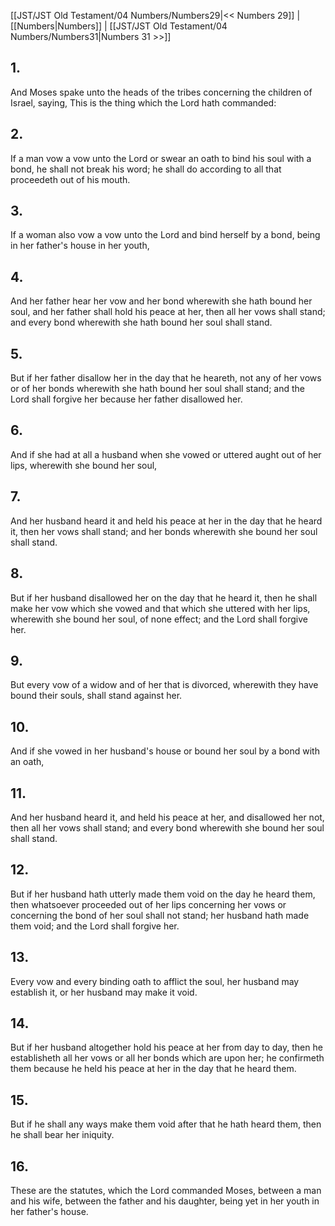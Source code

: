 [[JST/JST Old Testament/04 Numbers/Numbers29|<< Numbers 29]] | [[Numbers|Numbers]] | [[JST/JST Old Testament/04 Numbers/Numbers31|Numbers 31 >>]]
## 1.
And Moses spake unto the heads of the tribes concerning the children of Israel, saying, This is the thing which the Lord hath commanded:
## 2.
If a man vow a vow unto the Lord or swear an oath to bind his soul with a bond, he shall not break his word; he shall do according to all that proceedeth out of his mouth.
## 3.
If a woman also vow a vow unto the Lord and bind herself by a bond, being in her father\'s house in her youth,
## 4.
And her father hear her vow and her bond wherewith she hath bound her soul, and her father shall hold his peace at her, then all her vows shall stand; and every bond wherewith she hath bound her soul shall stand.
## 5.
But if her father disallow her in the day that he heareth, not any of her vows or of her bonds wherewith she hath bound her soul shall stand; and the Lord shall forgive her because her father disallowed her.
## 6.
And if she had at all a husband when she vowed or uttered aught out of her lips, wherewith she bound her soul,
## 7.
And her husband heard it and held his peace at her in the day that he heard it, then her vows shall stand; and her bonds wherewith she bound her soul shall stand.
## 8.
But if her husband disallowed her on the day that he heard it, then he shall make her vow which she vowed and that which she uttered with her lips, wherewith she bound her soul, of none effect; and the Lord shall forgive her.
## 9.
But every vow of a widow and of her that is divorced, wherewith they have bound their souls, shall stand against her.
## 10.
And if she vowed in her husband\'s house or bound her soul by a bond with an oath,
## 11.
And her husband heard it, and held his peace at her, and disallowed her not, then all her vows shall stand; and every bond wherewith she bound her soul shall stand.
## 12.
But if her husband hath utterly made them void on the day he heard them, then whatsoever proceeded out of her lips concerning her vows or concerning the bond of her soul shall not stand; her husband hath made them void; and the Lord shall forgive her.
## 13.
Every vow and every binding oath to afflict the soul, her husband may establish it, or her husband may make it void.
## 14.
But if her husband altogether hold his peace at her from day to day, then he establisheth all her vows or all her bonds which are upon her; he confirmeth them because he held his peace at her in the day that he heard them.
## 15.
But if he shall any ways make them void after that he hath heard them, then he shall bear her iniquity.
## 16.
These are the statutes, which the Lord commanded Moses, between a man and his wife, between the father and his daughter, being yet in her youth in her father\'s house.

